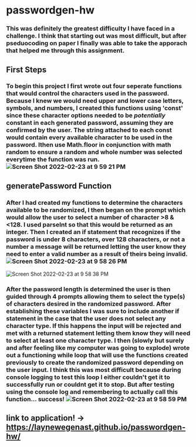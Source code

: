# passwordgen-hw
### This was definitely the greatest difficulty I have faced in a challenge. I think that starting out was most difficult, but after pseduocoding on paper I finally was able to take the apporach that helped me through this assignment.

## First Steps
### To begin this project I first wrote out four seperate functions that would control the characters used in the password. Because I knew we would need upper and lower case letters, symbols, and numbers, I created this functions using 'const' since these character options needed to be *potentially* constant in each generated password, assuming they are confirmed by the user. The string attached to each const would contain every available character to be used in the password. Ithen use Math.floor in conjunction with math random to ensure a random and whole number was selected everytime the function was run. ![Screen Shot 2022-02-23 at 9 59 21 PM](https://user-images.githubusercontent.com/96094719/155457653-d9f3283b-cd76-4a5d-9970-13f57e9077fd.png)


## generatePassword Function
### After I had created my functions to determine the characters available to be randomized, I then began on the prompt which would allow the user to select a number of character >8 & <128. I used parseInt so that this would be returned as an integer. Then I created an if statement that recognizes if the password is under 8 characters, over 128 characters, or not a number a message will be returned letting the user know they need to enter a valid number as a result of theirs being invalid. ![Screen Shot 2022-02-23 at 9 58 26 PM](https://user-images.githubusercontent.com/96094719/155457676-f3513901-2dc7-4cff-82f4-9633695b3b3d.png)

![Screen Shot 2022-02-23 at 9 58 38 PM](https://user-images.githubusercontent.com/96094719/155457698-dd625a69-e9a6-4079-adf0-a0177ef8466f.png)

### After the password length is determined the user is then guided through 4 prompts allowing them to select the type(s) of characters desired in the randomized password. After establishing these variables I was sure to include another if statement in the case that the user does not select any character type. If this happens the input will be rejected and met with a returned statement letting them know they will need to select at least one character type. I then (slowly but surely and after feeling like my computer was going to explode) wrote out a functioning while loop that will use the functions created previously to create the randomized password depending on the user input. I think this was most difficult because during console logging to test this loop I either couldn't get it to successfully run or couldnt get it to stop. But after testing using the console log and remembering to actually call this function... success! ![Screen Shot 2022-02-23 at 9 58 59 PM](https://user-images.githubusercontent.com/96094719/155457715-516e4c2a-fc8f-4047-a147-5cc70d0ffdb9.png)


## link to application! -> https://laynewegenast.github.io/passwordgen-hw/
